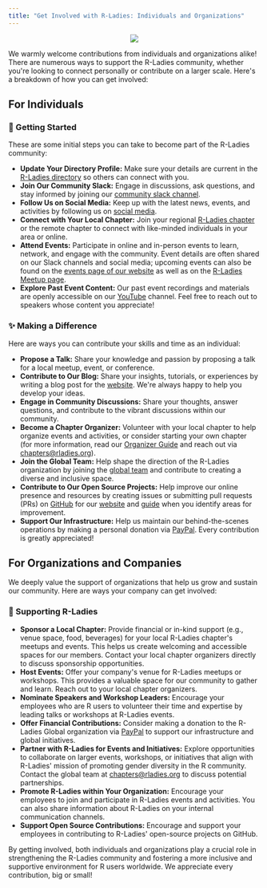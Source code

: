 ```yaml
---
title: "Get Involved with R-Ladies: Individuals and Organizations"
---
```


<center>

![](img/rladies-help.png)

</center>

We warmly welcome contributions from individuals and organizations alike!
There are numerous ways to support the R-Ladies community, whether you're looking to connect personally or contribute on a larger scale.
Here's a breakdown of how you can get involved:

## For Individuals

### 🚀 Getting Started

These are some initial steps you can take to become part of the R-Ladies community:

- **Update Your Directory Profile:** Make sure your details are current in the [R-Ladies directory](/directory) so others can connect with you.
- **Join Our Community Slack:** Engage in discussions, ask questions, and stay informed by joining our [community slack channel](https://rladies.org/form/community-slack).
- **Follow Us on Social Media:** Keep up with the latest news, events, and activities by following us on [social media](https://hachyderm.io/@RLadiesGlobal).
- **Connect with Your Local Chapter:** Join your regional [R-Ladies chapter](https://www.meetup.com/pro/rladies/) or the remote chapter to connect with like-minded individuals in your area or online.
- **Attend Events:** Participate in online and in-person events to learn, network, and engage with the community. Event details are often shared on our Slack channels and social media; upcoming events can also be found on the [events page of our website](/activities/events/) as well as on the [R-Ladies Meetup page](https://www.meetup.com/pro/rladies/?msockid=05f645055feb6d6c3770515d5e726c4b).
- **Explore Past Event Content:** Our past event recordings and materials are openly accessible on our [YouTube](https://www.youtube.com/@RLadiesGlobal) channel. Feel free to reach out to speakers whose content you appreciate!

### ✨ Making a Difference

Here are ways you can contribute your skills and time as an individual:

- **Propose a Talk:** Share your knowledge and passion by proposing a talk for a local meetup, event, or conference.
- **Contribute to Our Blog:** Share your insights, tutorials, or experiences by writing a blog post for the [website](https://rladies.org/). We're always happy to help you develop your ideas.
- **Engage in Community Discussions:** Share your thoughts, answer questions, and contribute to the vibrant discussions within our community.
- **Become a Chapter Organizer:** Volunteer with your local chapter to help organize events and activities, or consider starting your own chapter (for more information, read our [Organizer Guide](https://guide.rladies.org/organization/) and reach out via [chapters@rladies.org](mailto:chapters@rladies.org)).
- **Join the Global Team:** Help shape the direction of the R-Ladies organization by joining the [global team](https://rladies.org/about-us/global-team/) and contribute to creating a diverse and inclusive space.
- **Contribute to Our Open Source Projects:** Help improve our online presence and resources by creating issues or submitting pull requests (PRs) on [GitHub](https://github.com/rladies) for our [website](https://github.com/rladies/rladies.github.io) and [guide](https://github.com/rladies/rladiesguide) when you identify areas for improvement.
- **Support Our Infrastructure:** Help us maintain our behind-the-scenes operations by making a personal donation via [PayPal](https://www.paypal.com/donate/?hosted_button_id=VB4EK67MJ373E). Every contribution is greatly appreciated!

## For Organizations and Companies

We deeply value the support of organizations that help us grow and sustain our community. Here are ways your company can get involved:

### 🏢 Supporting R-Ladies

- **Sponsor a Local Chapter:** Provide financial or in-kind support (e.g., venue space, food, beverages) for your local R-Ladies chapter's meetups and events. This helps us create welcoming and accessible spaces for our members. Contact your local chapter organizers directly to discuss sponsorship opportunities.
- **Host Events:** Offer your company's venue for R-Ladies meetups or workshops. This provides a valuable space for our community to gather and learn. Reach out to your local chapter organizers.
- **Nominate Speakers and Workshop Leaders:** Encourage your employees who are R users to volunteer their time and expertise by leading talks or workshops at R-Ladies events.
- **Offer Financial Contributions:** Consider making a donation to the R-Ladies Global organization via [PayPal](https://www.paypal.com/donate/?hosted_button_id=VB4EK67MJ373E) to support our infrastructure and global initiatives.
- **Partner with R-Ladies for Events and Initiatives:** Explore opportunities to collaborate on larger events, workshops, or initiatives that align with R-Ladies' mission of promoting gender diversity in the R community. Contact the global team at [chapters@rladies.org](mailto:chapters@rladies.org) to discuss potential partnerships.
- **Promote R-Ladies within Your Organization:** Encourage your employees to join and participate in R-Ladies events and activities. You can also share information about R-Ladies on your internal communication channels.
- **Support Open Source Contributions:** Encourage and support your employees in contributing to R-Ladies' open-source projects on GitHub.

By getting involved, both individuals and organizations play a crucial role in strengthening the R-Ladies community and fostering a more inclusive and supportive environment for R users worldwide. We appreciate every contribution, big or small!
